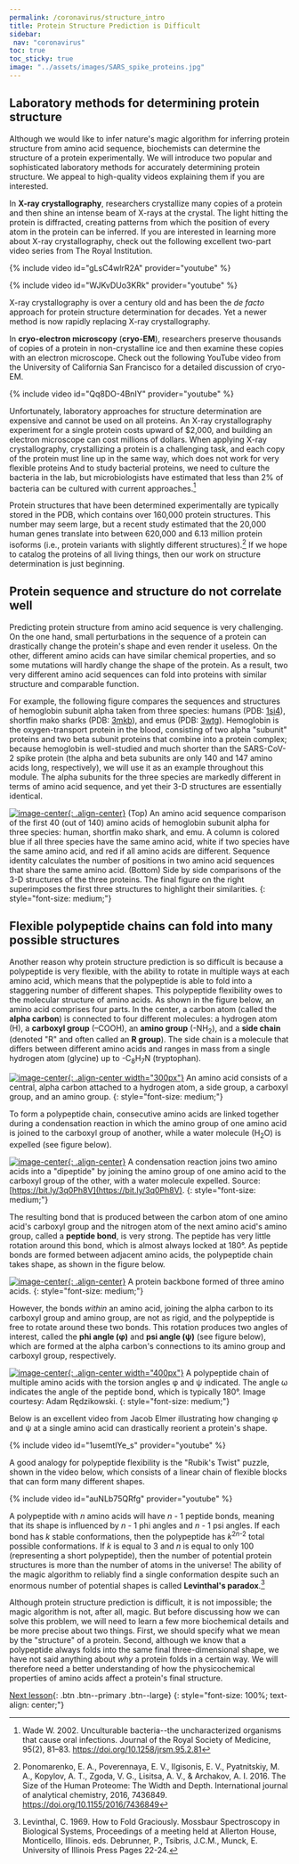 ```yaml
---
permalink: /coronavirus/structure_intro
title: Protein Structure Prediction is Difficult
sidebar:
 nav: "coronavirus"
toc: true
toc_sticky: true
image: "../assets/images/SARS_spike_proteins.jpg"
---
```


## Laboratory methods for determining protein structure

Although we would like to infer nature's magic algorithm for inferring protein structure from amino acid sequence, biochemists can determine the structure of a protein experimentally. We will introduce two popular and sophisticated laboratory methods for accurately determining protein structure. We appeal to high-quality videos explaining them if you are interested.

In **X-ray crystallography**, researchers crystallize many copies of a protein and then shine an intense beam of X-rays at the crystal. The light hitting the protein is diffracted, creating patterns from which the position of every atom in the protein can be inferred. If you are interested in learning more about X-ray crystallography, check out the following excellent two-part video series from The Royal Institution.

{% include video id="gLsC4wlrR2A" provider="youtube" %}

{% include video id="WJKvDUo3KRk" provider="youtube" %}

X-ray crystallography is over a century old and has been the *de facto* approach for protein structure determination for decades. Yet a newer method is now rapidly replacing X-ray crystallography.

In **cryo-electron microscopy** (**cryo-EM**), researchers preserve thousands of copies of a protein in non-crystalline ice and then examine these copies with an electron microscope. Check out the following YouTube video from the University of California San Francisco for a detailed discussion of cryo-EM.

{% include video id="Qq8DO-4BnIY" provider="youtube" %}

Unfortunately, laboratory approaches for structure determination are expensive and cannot be used on all proteins. An X-ray crystallography experiment for a single protein costs upward of $2,000, and building an electron microscope can cost millions of dollars. When applying X-ray crystallography, crystallizing a protein is a challenging task, and each copy of the protein must line up in the same way, which does not work for very flexible proteins  And to study bacterial proteins, we need to culture the bacteria in the lab, but microbiologists have estimated that less than 2% of bacteria can be cultured with current approaches.[^Wade]

Protein structures that have been determined experimentally are typically stored in the PDB, which contains over 160,000 protein structures. This number may seem large, but a recent study estimated that the 20,000 human genes translate into between 620,000 and 6.13 million protein isoforms (i.e., protein variants with slightly different structures).[^Ponomarenko] If we hope to catalog the proteins of all living things, then our work on structure determination is just beginning.

## Protein sequence and structure do not correlate well

Predicting protein structure from amino acid sequence is very challenging. On the one hand, small perturbations in the sequence of a protein can drastically change the protein's shape and even render it useless. On the other, different amino acids can have similar chemical properties, and so some mutations will hardly change the shape of the protein. As a result, two very different amino acid sequences can fold into proteins with similar structure and comparable function.

For example, the following figure compares the sequences and structures of hemoglobin subunit alpha taken from three species: humans (PDB: [1si4](https://www.rcsb.org/structure/1SI4)), shortfin mako sharks (PDB: [3mkb](https://www.rcsb.org/structure/3mkb)), and emus (PDB: [3wtg](https://www.rcsb.org/structure/3wtg)). Hemoglobin is the oxygen-transport protein in the blood, consisting of two alpha "subunit" proteins and two beta subunit proteins that combine into a protein complex; because hemoglobin is well-studied and much shorter than the SARS-CoV-2 spike protein (the alpha and beta subunits are only 140 and 147 amino acids long, respectively), we will use it as an example throughout this module. The alpha subunits for the three species are markedly different in terms of amino acid sequence, and yet their 3-D structures are essentially identical.

[![image-center](../assets/images/600px/SequenceStructureExample.png){: .align-center}](../assets/images/SequenceStructureExample.png)
(Top) An amino acid sequence comparison of the first 40 (out of 140) amino acids of hemoglobin subunit alpha for three species: human, shortfin mako shark, and emu. A column is colored blue if all three species have the same amino acid, white if two species have the same amino acid, and red if all amino acids are different. Sequence identity calculates the number of positions in two amino acid sequences that share the same amino acid. (Bottom) Side by side comparisons of the 3-D structures of the three proteins. The final figure on the right superimposes the first three structures to highlight their similarities.
{: style="font-size: medium;"}

## Flexible polypeptide chains can fold into many possible structures

Another reason why protein structure prediction is so difficult is because a polypeptide is very flexible, with the ability to rotate in multiple ways at each amino acid, which means that the polypeptide is able to fold into a staggering number of different shapes. This polypeptide flexibility  owes to the molecular structure of amino acids. As shown in the figure below, an amino acid comprises four parts. In the center, a carbon atom (called the **alpha carbon**) is connected to four different molecules: a hydrogen atom (H), a **carboxyl group** (–COOH), an **amino group** (-NH<sub>2</sub>), and a **side chain** (denoted "R" and often called an **R group**). The side chain is a molecule that differs between different amino acids and ranges in mass from a single hydrogen atom (glycine) up to -C<sub>8</sub>H<sub>7</sub>N (tryptophan).

[![image-center](../assets/images/600px/AminoAcid.png){: .align-center width="300px"}](../assets/images/AminoAcid.png)
An amino acid consists of a central, alpha carbon attached to a hydrogen atom, a side group, a carboxyl group, and an amino group.
{: style="font-size: medium;"}

To form a polypeptide chain, consecutive amino acids are linked together during a condensation reaction in which the amino group of one amino acid is joined to the carboxyl group of another, while a water molecule (H<sub>2</sub>O) is expelled (see figure below).

[![image-center](../assets/images/600px/dipeptide_reaction.png){: .align-center}](../assets/images/dipeptide_reaction.png)
A condensation reaction joins two amino acids into a "dipeptide" by joining the amino group of one amino acid to the carboxyl group of the other, with a water molecule expelled. Source: [https://bit.ly/3q0Ph8V](https://bit.ly/3q0Ph8V).
{: style="font-size: medium;"}

The resulting bond that is produced between the carbon atom of one amino acid's carboxyl group and the nitrogen atom of the next amino acid's amino group, called a **peptide bond**, is very strong. The peptide has very little rotation around this bond, which is almost always locked at 180°. As peptide bonds are formed between adjacent amino acids, the polypeptide chain takes shape, as shown in the figure below.

[![image-center](../assets/images/600px/Backbone.png){: .align-center}](../assets/images/Backbone.png)
A protein backbone formed of three amino acids.
{: style="font-size: medium;"}

However, the bonds *within* an amino acid, joining the alpha carbon to its carboxyl group and amino group, are not as rigid, and the polypeptide is free to rotate around these two bonds. This rotation produces two angles of interest, called the **phi angle (φ)** and **psi angle (ψ)** (see figure below), which are formed at the alpha carbon's connections to its amino group and carboxyl group, respectively.

[![image-center](../assets/images/600px/torsion_angles.png){: .align-center width="400px"}](../assets/images/torsion_angles.png)
A polypeptide chain of multiple amino acids with the torsion angles φ and ψ indicated. The angle ω indicates the angle of the peptide bond, which is typically 180°. Image courtesy: Adam Rędzikowski.
{: style="font-size: medium;"}

Below is an excellent video from Jacob Elmer illustrating how changing φ and ψ at a single amino acid can drastically reorient a protein's shape.

{% include video id="1usemtIYe_s" provider="youtube" %}

A good analogy for polypeptide flexibility is the "Rubik's Twist" puzzle, shown in the video below, which consists of a linear chain of flexible blocks that can form many different shapes.

{% include video id="auNLb75QRfg" provider="youtube" %}

A polypeptide with *n* amino acids will have *n* - 1 peptide bonds, meaning that its shape is influenced by *n* - 1 phi angles and *n* - 1 psi angles. If each bond has *k* stable conformations, then the polypeptide has *k*<sup>2<em>n</em>-2</sup> total possible conformations. If *k* is equal to 3 and *n* is equal to only 100 (representing a short polypeptide), then the number of potential protein structures is more than the number of atoms in the universe! The ability of the magic algorithm to reliably find a single conformation despite such an enormous number of potential shapes is called **Levinthal's paradox**.[^Levinthal]

Although protein structure prediction is difficult, it is not impossible; the magic algorithm is not, after all, magic. But before discussing how we can solve this problem, we will need to learn a few more biochemical details and be more precise about two things. First, we should specify what we mean by the "structure" of a protein. Second, although we know that a polypeptide always folds into the same final three-dimensional shape, we have not said anything about *why* a protein folds in a certain way. We will therefore need a better understanding of how the physicochemical properties of amino acids affect a protein's final structure.

[Next lesson](biochemistry){: .btn .btn--primary .btn--large}
{: style="font-size: 100%; text-align: center;"}

[^Wade]: Wade W. 2002. Unculturable bacteria--the uncharacterized organisms that cause oral infections. Journal of the Royal Society of Medicine, 95(2), 81–83. https://doi.org/10.1258/jrsm.95.2.81

[^Fischer]: Fischer, E. 1894. Einfluss der Configuration auf die Wirkung der Enzyme. Ber. Dtsch. Chem. Ges., 27: 2985-2993. https://doi.org/10.1002/cber.18940270364

[^Koshland]: Koshland D.E. 1958. Application of a Theory of Enzyme Specificity to Protein Synthesis. Proc Natl Acad Sci U S A. 44(2):98-104. doi:10.1073/pnas.44.2.98

[^Levinthal]: Levinthal, C. 1969. How to Fold Graciously. Mossbaur Spectroscopy in Biological Systems, Proceedings of a meeting held at Allerton House, Monticello, Illinois. eds. Debrunner, P., Tsibris, J.C.M., Munck, E. University of Illinois Press Pages 22-24.

[^machinery]: Goodsell, David (2009), *The Machinery of Life*. Copernicus Books.

[^HPP]: https://hupo.org/human-proteome-project

[^HPP2016]: Omenn, G. S., Lane, L., Lundberg, E. K., Beavis, R. C., Overall, C. M., & Deutsch, E. W. 2016. Metrics for the Human Proteome Project 2016: Progress on Identifying and Characterizing the Human Proteome, Including Post-Translational Modifications. Journal of proteome research, 15(11), 3951–3960. https://doi.org/10.1021/acs.jproteome.6b00511

[^Munnink]: Oude Munnink, B.B., Nieuwenhuijse, D.F., Stein, M. et al. 2020. Rapid SARS-CoV-2 whole-genome sequencing and analysis for informed public health decision-making in the Netherlands. Nat Med 26, 1405–1410. https://doi.org/10.1038/s41591-020-0997-y

[^Islam]: Islam, M.R., Hoque, M.N., Rahman, M.S. et al. 2020. Genome-wide analysis of SARS-CoV-2 virus strains circulating worldwide implicates heterogeneity. Sci Rep 10, 14004. https://doi.org/10.1038/s41598-020-70812-6

[^Ponomarenko]:	Ponomarenko, E. A., Poverennaya, E. V., Ilgisonis, E. V., Pyatnitskiy, M. A., Kopylov, A. T., Zgoda, V. G., Lisitsa, A. V., & Archakov, A. I. 2016. The Size of the Human Proteome: The Width and Depth. International journal of analytical chemistry, 2016, 7436849. https://doi.org/10.1155/2016/7436849
